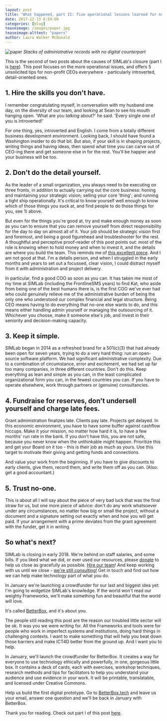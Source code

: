 ```yaml
---
layout: post
title: "What happened, part II: five operational lessons learned for nonprofit CEOs"
date: 2017-12-13 8:59:00
categories: [blog]
teaseimage: /images/paper.jpg
teaseimage-alttext: "papers"
author: Laura Walker McDonald
---
```

![paper]({{site.baseurl}}/images/paper.jpg)
*Stacks of administrative records with no digital counterpart*

This is the second of two posts about the causes of SIMLab's closure (part I is [here](https://docs.google.com/document/d/1S-ip2cZ3LNrTEUSnyRJFlzDM4rXgwkttAEi8udwKMJo/edit#)). This post focuses on the more operational issues, and offers 5 unsolicited tips for non-profit CEOs everywhere - particularly introverted, detail-oriented ones.

## 1. Hire the skills you don't have.

I remember congratulating myself, in conversation with my husband one day, on the diversity of our team, and looking at Sean to see his mouth hanging open. 'What are you _talking_ about?' he said. 'Every single one of you is introverted!'

For one thing, yes, introverted and English. I come from a totally different business development environment. Looking back, I should have found a Washington insider to do that bit. But also, if your skill is in shaping projects, writing things and having ideas, then spend what time you can carve out of CEO-ing there and get someone else in for the rest. You'll be happier and your business will be too.

## 2. Don't do the detail yourself.

As the leader of a small organization, you always need to be executing on three fronts, in addition to actually carrying out the core business: honing and maintaining your strategic vision; selling your core 'thing'; and running a tight ship operationally. It's critical to know yourself well enough to know which of those things you suck at, and find people to do those things for you, see 1) above.

But even for the things you're good at, try and make enough money as soon as you can to ensure that you can remove yourself from direct responsibility for the day to day on almost all of it. Your job should be strategic vision first and foremost, and being a good figurehead and troubleshooter for the rest. A thoughtful and perceptive proof-reader of this post points out: most of the role is knowing when to hold money and when to invest it, and the details are where you build the team. This reminds me of [this excellent piece](http://firstround.com/review/give-away-your-legos-and-other-commandments-for-scaling-startups/). And I am not good at that. I'm a details person, and when I struggled in the early months and years to set out a focussed, clear vision, I could distract myself from it with administration and project delivery.

In particular, find a good COO as soon as you can. It has taken me most of my time at SIMLab (including the FrontlineSMS years) to find Kat, who aside from being one of the best humans there is, is the first COO we've ever had who could genuinely relieve me of the administrative burden of being the only one who understood our complex financial and legal structure. Being CEO means having to do everything that no-one else wants to do, and this means either handling admin yourself or managing the outsourcing of it. Whichever you choose, make it someone else's job, and invest in their seniority and decision-making capacity.

## 3. Keep it simple.

SIMLab began in 2014 as a refreshed brand for a 501(c)(3) that had already been open for seven years, trying to do a very hard thing: run an open-source software platform. We had significant administrative complexity. Due to a combination of circumstance, error and excitement, we had set up far too many companies, in three different countries. Don't do this. Keep everything as lean and simple as you can, in the least complicated organizational form you can, in the fewest countries you can. If you have to operate elsewhere, work through partners or (genuine) consultancies.

## 4. Fundraise for reserves, don't undersell yourself and charge late fees.

Grant administration finalizes late. Clients pay late. Projects get delayed. In this economic environment, you have to have some buffer against cashflow hiccups. Make it your mission, no matter how hard it is, to have a few months' run rate in the bank. If you don't have this, you are not safe, because you never know when the unthinkable might happen. Prioritize this and get your Board on it too - this is their job as much as yours. Use this target to motivate their giving and getting funds and connections.

And value your work from the beginning. If you have to give discounts to early clients, give them, record them, and write them off as you can. (Also: get a good accountant.)

## 5. Trust no-one.

This is about all I will say about the piece of very bad luck that was the final straw for us, but one more piece of advice: don't do any work whatsoever under any circumstances, no matter how big or small the project, without a document and a signature setting out exactly when and how you will get paid. If your arrangement with a prime deviates from the grant agreement with the funder, get it in writing.

## So what's next?

SIMLab is closing in early 2018. We're behind on staff salaries, and some bills. If you liked what we did, or ever used our resources, please [donate](https://www.paypal.me/simlab/35) to help us close as gracefully as possible. [Hire our team](http://simlab.org/team)! And keep working with us until we close - [we're still consulting!](http://www.simlab.org/services) Get in touch and find out how we can help make technology part of what you do.

In January we're launching a crowdfunder for our last and biggest idea yet: I'm going to widgetize SIMLab's knowledge. If the world won't read our weighty Frameworks, we'll make something fun and beautiful that the world will love.

It's called [BetterBox](http://www.BetterBox.tech), and it's about you.

The people still reading this post are the reason our troubled little sector will be ok. It was you we were writing for. All the Frameworks and tools were for people who work in imperfect systems and institutions, doing hard things in challenging contexts. I want to make something that will help you beat down those barriers and make ICT4D better from the ground up. And I want you to help.

In January, we'll launch the crowdfunder for BetterBox. It creates a way for everyone to use technology ethically and powerfully, in one, gorgeous little box. It contains a deck of cards, each with exercises, workshop techniques, research methods and tips for facilitators to help you understand your audience and use evidence in your work. It will be printable, translatable, and licensed under Creative Commons.

Help us build the first digital prototype. Go to [BetterBox.tech](http://www.BetterBox.tech) and leave us your email, answer one question and we'll be back in January with BetterBox.

Thank you for reading. Check out part I of this post [here](https://docs.google.com/document/d/1S-ip2cZ3LNrTEUSnyRJFlzDM4rXgwkttAEi8udwKMJo/edit#).
